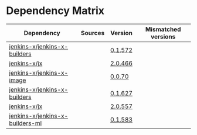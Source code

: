 # Dependency Matrix

Dependency | Sources | Version | Mismatched versions
---------- | ------- | ------- | -------------------
[jenkins-x/jenkins-x-builders](https://github.com/jenkins-x/jenkins-x-builders) |  | [0.1.572]() | 
[jenkins-x/jx](https://github.com/jenkins-x/jx) |  | [2.0.466]() | 
[jenkins-x/jenkins-x-image](https://github.com/jenkins-x/jenkins-x-image) |  | [0.0.70](https://github.com/jenkins-x/jenkins-x-image/releases/tag/0.0.70) | 
[jenkins-x/jenkins-x-builders](https://github.com/jenkins-x/jenkins-x-builders) |  | [0.1.627]() | 
[jenkins-x/jx](https://github.com/jenkins-x/jx) |  | [2.0.557](https://github.com/jenkins-x/jx/releases/tag/v2.0.557) | 
[jenkins-x/jenkins-x-builders-ml](https://github.com/jenkins-x/jenkins-x-builders-ml) |  | [0.1.583]() | 
